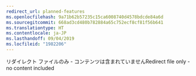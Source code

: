 ```yaml
---
redirect_url: planned-features
ms.openlocfilehash: 9a71b62b57235c15ca6008740d4578bdcde84a6d
ms.sourcegitcommit: 668ad3cd480b782884a65c752ecf8cf81f56b641
ms.translationtype: HT
ms.contentlocale: ja-JP
ms.lasthandoff: 09/04/2019
ms.locfileid: "1982206"
---
```

<span data-ttu-id="e8247-101">リダイレクト ファイルのみ - コンテンツは含まれていません</span><span class="sxs-lookup"><span data-stu-id="e8247-101">Redirect file only - no content included</span></span>